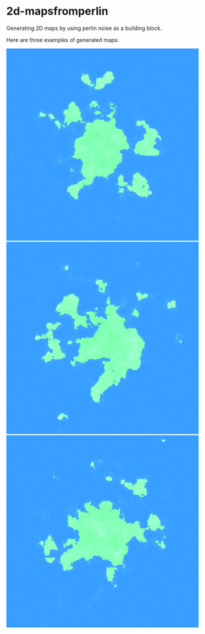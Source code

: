 # 2d-mapsfromperlin
Generating 2D maps by using perlin noise as a building block.

Here are three examples of generated maps:

![picture](generated_examples/generated_example1.png)
![picture](generated_examples/generated_example2.png)
![picture](generated_examples/generated_example3.png)
